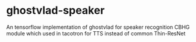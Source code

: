 # ghostvlad-speaker
An tensorflow implementation of ghostvlad for speaker recognition
CBHG module which used in tacotron for TTS instead of common Thin-ResNet
